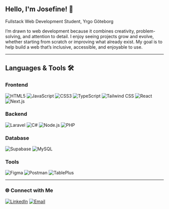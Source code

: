 ## Hello, I'm Josefine! 👋

Fullstack Web Development Student, Yrgo Göteborg 

I’m drawn to web development because it combines creativity, problem-solving, and attention to detail. I enjoy seeing projects grow and evolve, whether starting from scratch or improving what already exist. My goal is to help build a web that’s inclusive, accessible, and enjoyable to use.

---

## Languages & Tools 🛠️

### Frontend

![HTML5](https://img.shields.io/badge/-HTML5-E34F26?logo=html5&logoColor=white&style=flat)
![JavaScript](https://img.shields.io/badge/-JavaScript-F7DF1E?logo=javascript&logoColor=black&style=flat)
![CSS3](https://img.shields.io/badge/-CSS3-1572B6?logo=css3&logoColor=white&style=flat)
![TypeScript](https://img.shields.io/badge/-TypeScript-3178C6?logo=typescript&logoColor=white&style=flat)
![Tailwind CSS](https://img.shields.io/badge/-Tailwind%20CSS-06B6D4?logo=tailwindcss&logoColor=white&style=flat)
![React](https://img.shields.io/badge/-React-61DAFB?logo=react&logoColor=black&style=flat)
![Next.js](https://img.shields.io/badge/-Next.js-000000?logo=nextdotjs&logoColor=white&style=flat)

### Backend

![Laravel](https://img.shields.io/badge/-Laravel-FF2D20?logo=laravel&logoColor=white&style=flat)
![C#](https://img.shields.io/badge/-C%23-239120?logo=csharp&logoColor=white&style=flat)
![Node.js](https://img.shields.io/badge/-Node.js-339933?logo=nodedotjs&logoColor=white&style=flat)
![PHP](https://img.shields.io/badge/-PHP-777BB4?logo=php&logoColor=white&style=flat)

### Database

![Supabase](https://img.shields.io/badge/-Supabase-3ECF8E?logo=supabase&logoColor=white&style=flat)
![MySQL](https://img.shields.io/badge/-MySQL-4479A1?logo=mysql&logoColor=white&style=flat)

### Tools
![Figma](https://img.shields.io/badge/-Figma-F24E1E?logo=figma&logoColor=white&style=flat)
![Postman](https://img.shields.io/badge/-Postman-FF6C37?logo=postman&logoColor=white&style=flat)
![TablePlus](https://img.shields.io/badge/-TablePlus-FDFF70?logo=tableplus&logoColor=black&style=flat)


---

### 🌐 Connect with Me
[![LinkedIn](https://img.shields.io/badge/-LinkedIn-blue?logo=linkedin&logoColor=white&style=flat)](https://www.linkedin.com/in/josefine-ahlstrand-b2339634b/)
[![Email](https://img.shields.io/badge/-Email-D14836?logo=gmail&logoColor=white&style=flat)](mailto:josefineahlstrand@live.se)
